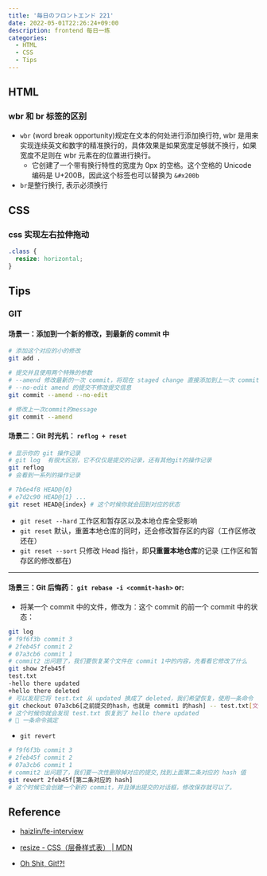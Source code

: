 ```yaml
---
title: '毎日のフロントエンド 221'
date: 2022-05-01T22:26:24+09:00
description: frontend 每日一练
categories:
  - HTML
  - CSS
  - Tips
---
```


## HTML

### wbr 和 br 标签的区别

- `wbr` (word break opportunity)规定在文本的何处进行添加换行符, wbr 是用来实现连续英文和数字的精准换行的，具体效果是如果宽度足够就不换行，如果宽度不足则在 wbr 元素在的位置进行换行。
  - 它创建了一个带有换行特性的宽度为 0px 的空格。这个空格的 Unicode 编码是 U+200B，因此这个标签也可以替换为 `&#x200b`
- `br`是整行换行, 表示必须换行

## CSS

### css 实现左右拉伸拖动

```css
.class {
  resize: horizontal;
}
```

## Tips

### GIT

#### 场景一：添加到一个新的修改，到最新的 commit 中

```bash
# 添加这个对应的小的修改
git add .

# 提交并且使用两个特殊的参数
# --amend 修改最新的一次 commit，将现在 staged change 直接添加到上一次 commit 去，不生成新的 commit
# --no-edit amend 的提交不修改提交信息
git commit --amend --no-edit

# 修改上一次commit的message
git commit --amend
```

#### 场景二：Git 时光机： `reflog + reset`

```bash
# 显示你的 git 操作记录
# git log  有很大区别，它不仅仅是提交的记录，还有其他git的操作记录
git reflog
# 会看到一系列的操作记录

# 7b6e4f8 HEAD@{0}
# e7d2c90 HEAD@{1} ...
git reset HEAD@{index} # 这个时候你就会回到对应的状态
```

- `git reset --hard` 工作区和暂存区以及本地仓库全受影响
- `git reset` 默认，重置本地仓库的同时，还会修改暂存区的内容（工作区修改还在）
- `git reset --sort` 只修改 Head 指针，即**只重置本地仓库**的记录 (工作区和暂存区的修改都在)

---

#### 场景三：Git 后悔药： `git rebase -i <commit-hash>` or:

- 将某一个 commit 中的文件，修改为：这个 commit 的前一个 commit 中的状态：

```bash
git log
# f9f6f3b commit 3
# 2feb45f commit 2
# 07a3cb6 commit 1
# commit2 出问题了，我们要恢复某个文件在 commit 1中的内容，先看看它修改了什么
git show 2feb45f
test.txt
-hello there updated
+hello there deleted
# 可以发现它将 test.txt 从 updated 换成了 deleted，我们希望恢复，使用一条命令
git checkout 07a3cb6[之前提交的hash，也就是 commit1 的hash] -- test.txt[文件的路径]
# 这个时候你就会发现 test.txt 恢复到了 hello there updated
# 🎉 一条命令搞定
```

- `git revert`

```bash
# f9f6f3b commit 3
# 2feb45f commit 2
# 07a3cb6 commit 1
# commit2 出问题了，我们要一次性删除掉对应的提交,找到上面第二条对应的 hash 值
git revert 2feb45f[第二条对应的 hash]
# 这个时候它会创建一个新的 commit，并且弹出提交的对话框，修改保存就可以了。
```

## Reference

- [haizlin/fe-interview](https://github.com/haizlin/fe-interview/blob/master/category/history.md)

- [resize - CSS（层叠样式表） | MDN](https://developer.mozilla.org/zh-CN/docs/Web/CSS/resize)

- [Oh Shit, Git!?!](https://ohshitgit.com/)
